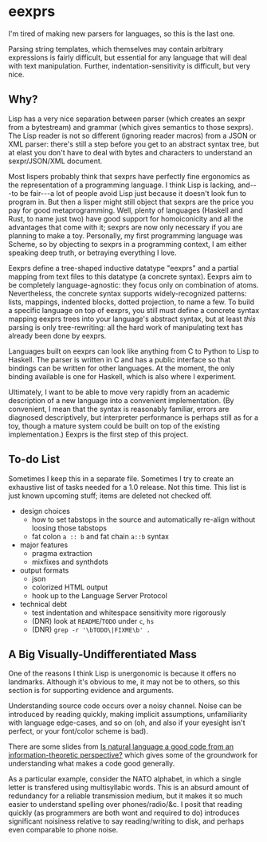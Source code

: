 # eexprs

I'm tired of making new parsers for languages, so this is the last one.

Parsing string templates, which themselves may contain arbitrary expressions is fairly difficult, but essential for any language that will deal with text manipulation.
Further, indentation-sensitivity is difficult, but very nice.

## Why?

Lisp has a very nice separation between parser (which creates an sexpr from a bytestream) and grammar (which gives semantics to those sexprs).
The Lisp reader is not so different (ignoring reader macros) from a JSON or XML parser: there's still a step before you get to an abstract syntax tree, but at elast you don't have to deal with bytes and characters to understand an sexpr/JSON/XML document.

Most lispers probably think that sexprs have perfectly fine ergonomics as the representation of a programming language.
I think Lisp is lacking, and---to be fair---a lot of people avoid Lisp just because it doesn't look fun to program in.
But then a lisper might still object that sexprs are the price you pay for good metaprogramming.
Well, plenty of languages (Haskell and Rust, to name just two) have good support for homoiconicity and all the advantages that come with it; sexprs are now only necessary if you are planning to make a toy.
Personally, my first programming language was Scheme, so by objecting to sexprs in a programming context, I am either speaking deep truth, or betraying everything I love.

Eexprs define a tree-shaped inductive datatype "eexprs" and a partial mapping from text files to this datatype (a concrete syntax).
Eexprs aim to be completely language-agnostic: they focus only on combination of atoms.
Nevertheless, the concrete syntax supports widely-recognized patterns:
  lists, mappings, indented blocks, dotted projection, to name a few.
To build a specific language on top of eexprs, you still must define a concrete syntax mapping eexprs trees into your language's abstract syntax, but at least _this_ parsing is only tree-rewriting: all the hard work of manipulating text has already been done by eexprs.

Languages built on eexprs can look like anything from C to Python to Lisp to Haskell.
The parser is written in C and has a public interface so that bindings can be written for other languages.
At the moment, the only binding available is one for Haskell, which is also where I experiment.

Ultimately, I want to be able to move very rapidly from an academic description of a new language into a convenient implementation.
(By convenient, I mean that the syntax is reasonably familiar, errors are diagnosed descriptively, but interpreter performance is perhaps still as for a toy, though a mature system could be built on top of the existing implementation.)
Eexprs is the first step of this project.


## To-do List

Sometimes I keep this in a separate file.
Sometimes I try to create an exhaustive list of tasks needed for a 1.0 release.
Not this time.
This list is just known upcoming stuff; items are deleted not checked off.

  * design choices
    * how to set tabstops in the source and automatically re-align without loosing those tabstops
    * fat colon `a :: b` and fat chain `a::b` syntax
  * major features
    * pragma extraction
    * mixfixes and synthdots
  * output formats
    * json
    * colorized HTML output
    * hook up to the Language Server Protocol
  * technical debt
    * test indentation and whitespace sensitivity more rigorously
    * (DNR) look at `README`/`TODO` under `c`, `hs`
    * (DNR) `grep -r '\bTODO\|FIXME\b' .`


## A Big Visually-Undifferentiated Mass

One of the reasons I think Lisp is unergonomic is because it offers no landmarks.
Although it's obvious to me, it may not be to others, so this section is for supporting evidence and arguments.

Understanding source code occurs over a noisy channel.
Noise can be introduced by reading quickly, making implicit assumptions, unfamiliarity with language edge-cases, and so on (oh, and also if your eyesight isn't perfect, or your font/color scheme is bad).

There are some slides from [Is natural language a good code from an information-theoretic perspective?](http://www.coli.uni-saarland.de/~vera/goodcode.pdf) which gives some of the groundwork for understanding what makes a code good generally.

As a particular example, consider the NATO alphabet, in which a single letter is transfered using multisyllabic words.
This is an absurd amount of redundancy for a reliable transmission medium, but it makes it so much easier to understand spelling over phones/radio/&c.
I posit that reading quickly (as programmers are both wont and required to do) introduces significant noisiness relative to say reading/writing to disk, and perhaps even comparable to phone noise.

